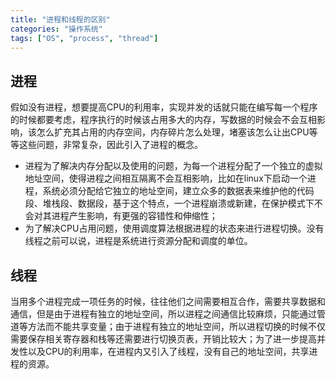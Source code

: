 ```yaml
---
title: "进程和线程的区别"
categories: "操作系统"
tags: ["OS", "process", "thread"]
---
```


## 进程

假如没有进程，想要提高CPU的利用率，实现并发的话就只能在编写每一个程序的时候都要考虑，程序执行的时候该占用多大的内存，写数据的时候会不会互相影响，该怎么扩充其占用的内存空间，内存碎片怎么处理，堵塞该怎么让出CPU等等这些问题，非常复杂，因此引入了进程的概念。

- 进程为了解决内存分配以及使用的问题，为每一个进程分配了一个独立的虚拟地址空间，使得进程之间相互隔离不会互相影响，比如在linux下启动一个进程，系统必须分配给它独立的地址空间，建立众多的数据表来维护他的代码段、堆栈段、数据段，基于这个特点，一个进程崩溃或新建，在保护模式下不会对其进程产生影响，有更强的容错性和伸缩性；
- 为了解决CPU占用问题，使用调度算法根据进程的状态来进行进程切换。没有线程之前可以说，进程是系统进行资源分配和调度的单位。


## 线程
当用多个进程完成一项任务的时候，往往他们之间需要相互合作，需要共享数据和通信，但是由于进程有独立的地址空间，所以进程之间通信比较麻烦，只能通过管道等方法而不能共享变量；由于进程有独立的地址空间，所以进程切换的时候不仅需要保存相关寄存器和栈等还需要进行切换页表，开销比较大；为了进一步提高并发性以及CPU的利用率，在进程内又引入了线程，没有自己的地址空间，共享进程的资源。